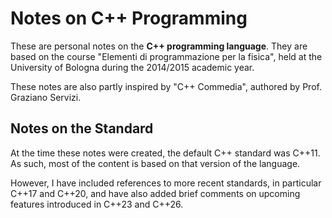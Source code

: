 # Notes on C++ Programming

These are personal notes on the **C++ programming language**.
They are based on the course "Elementi di programmazione per la fisica", held at the University of Bologna during the 2014/2015 academic year.

These notes are also partly inspired by "C++ Commedia", authored by Prof. Graziano Servizi.

## Notes on the Standard

At the time these notes were created, the default C++ standard was C++11. As such, most of the content is based on that version of the language.

However, I have included references to more recent standards, in particular C++17 and C++20, and have also added brief comments on upcoming features introduced in C++23 and C++26.
